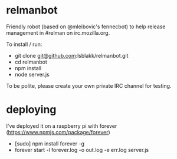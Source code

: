 relmanbot
=========

Friendly robot (based on @mleibovic's fennecbot) to help release management in #relman on irc.mozilla.org.

To install / run:

* git clone git@github.com:lsblakk/relmanbot.git
* cd relmanbot
* npm install 
* node server.js

To be polite, please create your own private IRC channel for testing.


deploying
=========

I've deployed it on a raspberry pi with forever (https://www.npmjs.com/package/forever)

* [sudo] npm install forever -g
* forever start -l forever.log -o out.log -e err.log server.js
